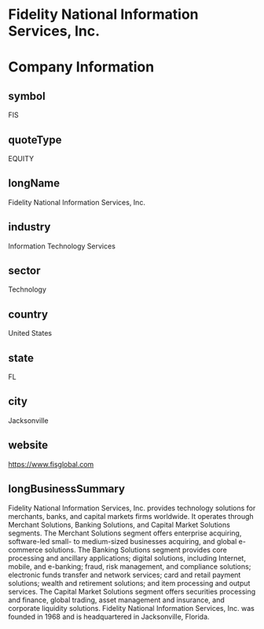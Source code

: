 
Fidelity National Information Services, Inc.
============================================

# Company Information

## symbol


FIS


## quoteType


EQUITY


## longName


Fidelity National Information Services, Inc.


## industry


Information Technology Services


## sector


Technology


## country


United States


## state


FL


## city


Jacksonville


## website


https://www.fisglobal.com


## longBusinessSummary


Fidelity National Information Services, Inc. provides technology solutions for merchants, banks, and capital markets firms worldwide. It operates through Merchant Solutions, Banking Solutions, and Capital Market Solutions segments. The Merchant Solutions segment offers enterprise acquiring, software-led small- to medium-sized businesses acquiring, and global e-commerce solutions. The Banking Solutions segment provides core processing and ancillary applications; digital solutions, including Internet, mobile, and e-banking; fraud, risk management, and compliance solutions; electronic funds transfer and network services; card and retail payment solutions; wealth and retirement solutions; and item processing and output services. The Capital Market Solutions segment offers securities processing and finance, global trading, asset management and insurance, and corporate liquidity solutions. Fidelity National Information Services, Inc. was founded in 1968 and is headquartered in Jacksonville, Florida.

